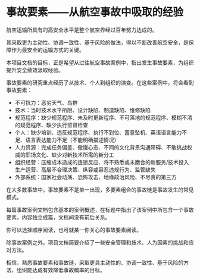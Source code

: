 # 事故要素——从航空事故中吸取的经验

航空运输所具有的高安全水平是整个航空界经过百年努力达成的。

其采取更为主动性、协调一致性、基于风险的做法，得以不断改善航空安全，是保障作为最安全的运输方式的关键。

本项目文档的目标，正是希望从过往航空事故案例中，指出发生事故要素，为组织提升安全绩效汲取经验。

事故要素的研究重点经历了从技术、个人到组织的演变。在这些案例中，将会看到事故要素：

 - 不可抗力：恶劣天气、鸟群
 - 技术：当时技术水平所限、设计缺陷、制造缺陷、维修缺陷
 - 规范程序：缺少规范程序、未及时更新程序、不可落地的规范程序、模糊不清的规范程序、缺少执行监督检查
 - 个人：缺少培训、违反规范程序、执行不到位、蓄意坠机、英语语言能力不足、语言表达能力不足（不能明确描述情况）
 - 人力资源：完成任务偏差、傲慢心态、不同的文化背景沟通障碍、不敢挑战权威的职场文化、缺少对新技术所需的新分工
 - 组织经营：压缩成本造成的连锁反应、将不熟悉或未磨合的新服务/技术投入生产运营、高层不合理决策、纵容或容忍违规行为、监管缺失
 - 外部系统：国家社会动荡、恐怖攻击、地缘政治风险、不尽责的第三方

在大多数事故中，事故要素不是单一出现，多要素组合的事故链是事故发生的常见模式。

每篇事故案例文档包含基本的案例概述，在标题中指出了该案例中所包含一个事故要素，内容独立成篇，文档间没有前后关系。

你可以选择顺序阅读，也可就某一你关心的事故要素阅读。

除事故案例之外，项目文档简要介绍了一些安全管理和技术、人为因素的挑战和应对方法。

相信，熟悉事故要素和事故链，采取更具主动性的、协调一致性、基于风险的方法，组织能达成有效降低事故概率的目标。
